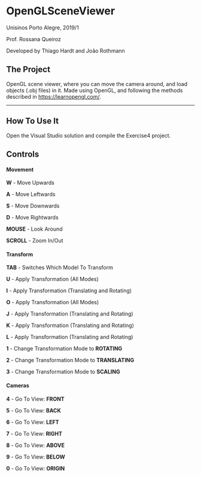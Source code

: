 # OpenGLSceneViewer

Unisinos Porto Alegre, 2019/1

Prof. Rossana Queiroz

Developed by Thiago Hardt and João Rothmann

## The Project
OpenGL scene viewer, where you can move the camera around, and load objects (.obj files) in it.
Made using OpenGL, and following the methods described in https://learnopengl.com/. 

----

## How To Use It
Open the Visual Studio solution and compile the Exercise4 project.

## Controls

#### Movement
**W** - Move Upwards

**A** - Move Leftwards

**S** - Move Downwards

**D** - Move Rightwards

**MOUSE** - Look Around

**SCROLL** - Zoom In/Out

#### Transform
**TAB** - Switches Which Model To Transform

**U** - Apply Transformation (All Modes)

**I** - Apply Transformation (Translating and Rotating)

**O** - Apply Transformation (All Modes)

**J** - Apply Transformation (Translating and Rotating)

**K** - Apply Transformation (Translating and Rotating)

**L** - Apply Transformation (Translating and Rotating)

**1** - Change Transformation Mode to **ROTATING**

**2** - Change Transformation Mode to **TRANSLATING**

**3** - Change Transformation Mode to **SCALING**


#### Cameras
**4** - Go To View: **FRONT**

**5** - Go To View: **BACK**

**6** - Go To View: **LEFT**

**7** - Go To View: **RIGHT**

**8** - Go To View: **ABOVE**

**9** - Go To View: **BELOW**

**0** - Go To View: **ORIGIN**